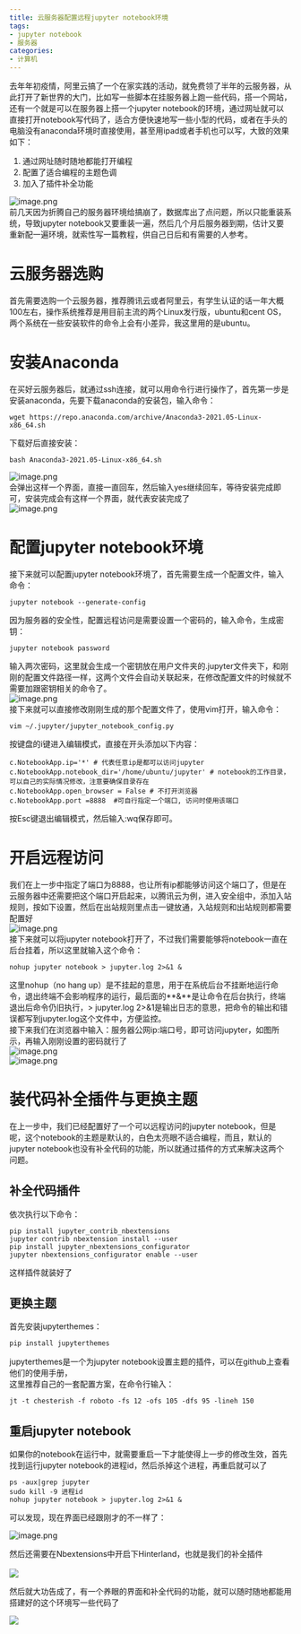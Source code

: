 ```yaml
---
title: 云服务器配置远程jupyter notebook环境
tags:
- jupyter notebook
- 服务器
categories:
- 计算机
---
```


去年年初疫情，阿里云搞了一个在家实践的活动，就免费领了半年的云服务器，从此打开了新世界的大门，比如写一些脚本在挂服务器上跑一些代码，搭一个网站，还有一个就是可以在服务器上搭一个jupyter notebook的环境，通过网址就可以直接打开notebook写代码了，适合方便快速地写一些小型的代码，或者在手头的电脑没有anaconda环境时直接使用，甚至用ipad或者手机也可以写，大致的效果如下：

1. 通过网址随时随地都能打开编程
1. 配置了适合编程的主题色调
1. 加入了插件补全功能

![image.png](https://cdn.nlark.com/yuque/0/2021/png/764062/1624879339187-e21ea69c-5a13-4f9e-9a78-278e3a86edb6.png#height=365&id=dR0gt&)<br />前几天因为折腾自己的服务器环境给搞崩了，数据库出了点问题，所以只能重装系统，导致jupyter notebook又要重装一遍，然后几个月后服务器到期，估计又要重新配一遍环境，就索性写一篇教程，供自己日后和有需要的人参考。


# 云服务器选购
首先需要选购一个云服务器，推荐腾讯云或者阿里云，有学生认证的话一年大概100左右，操作系统推荐是用目前主流的两个Linux发行版，ubuntu和cent OS，两个系统在一些安装软件的命令上会有小差异，我这里用的是ubuntu。


# 安装Anaconda
在买好云服务器后，就通过ssh连接，就可以用命令行进行操作了，首先第一步是安装anaconda，先要下载anaconda的安装包，输入命令：
```shell
wget https://repo.anaconda.com/archive/Anaconda3-2021.05-Linux-x86_64.sh
```
下载好后直接安装：
```shell
bash Anaconda3-2021.05-Linux-x86_64.sh
```
![image.png](https://cdn.nlark.com/yuque/0/2021/png/764062/1624898431857-7b2a0ec6-2970-4c6f-9af3-07dc336f9a3d.png#height=72&id=DlHXa&)<br />会弹出这样一个界面，直接一直回车，然后输入yes继续回车，等待安装完成即可，安装完成会有这样一个界面，就代表安装完成了<br />![image.png](https://cdn.nlark.com/yuque/0/2021/png/764062/1624898994446-2e991619-5f16-4b5f-bd61-3292b2fc53f7.png#height=126&id=P7Dy3)


# 配置jupyter notebook环境
接下来就可以配置jupyter notebook环境了，首先需要生成一个配置文件，输入命令：
```shell
jupyter notebook --generate-config
```
因为服务器的安全性，配置远程访问是需要设置一个密码的，输入命令，生成密钥：
```shell
jupyter notebook password
```
输入两次密码，这里就会生成一个密钥放在用户文件夹的.jupyter文件夹下，和刚刚的配置文件路径一样，这两个文件会自动关联起来，在修改配置文件的时候就不需要加跟密钥相关的命令了。<br />![image.png](https://cdn.nlark.com/yuque/0/2021/png/764062/1624899427258-a0a09979-4f70-4935-9933-d058534df757.png#height=52&id=i9wwI)<br />接下来就可以直接修改刚刚生成的那个配置文件了，使用vim打开，输入命令：
```shell
vim ~/.jupyter/jupyter_notebook_config.py
```
按键盘的i键进入编辑模式，直接在开头添加以下内容：
```shell
c.NotebookApp.ip='*' # 代表任意ip是都可以访问jupyter
c.NotebookApp.notebook_dir='/home/ubuntu/jupyter' # notebook的工作目录，可以自己的实际情况修改，注意要确保目录存在
c.NotebookApp.open_browser = False # 不打开浏览器
c.NotebookApp.port =8888  #可自行指定一个端口, 访问时使用该端口
```
按Esc键退出编辑模式，然后输入:wq保存即可。


# 开启远程访问
我们在上一步中指定了端口为8888，也让所有ip都能够访问这个端口了，但是在云服务器中还需要把这个端口开启起来，以腾讯云为例，进入安全组中，添加入站规则，按如下设置，然后在出站规则里点击一键放通，入站规则和出站规则都需要配置好<br />![image.png](https://cdn.nlark.com/yuque/0/2021/png/764062/1624900683679-df0724ff-dcb9-4091-bf70-b9cb926120f2.png#height=205&id=p7ggP)<br />接下来就可以将jupyter notebook打开了，不过我们需要能够将notebook一直在后台挂着，所以这里就输入这个命令：
```shell
nohup jupyter notebook > jupyter.log 2>&1 &
```
这里nohup（no hang up）是不挂起的意思，用于在系统后台不挂断地运行命令，退出终端不会影响程序的运行，最后面的**&**是让命令在后台执行，终端退出后命令仍旧执行，> jupyter.log 2>&1是输出日志的意思，把命令的输出和错误都写到jupyter.log这个文件中，方便监控。<br />接下来我们在浏览器中输入：服务器公网ip:端口号，即可访问jupyter，如图所示，再输入刚刚设置的密码就行了<br />![image.png](https://cdn.nlark.com/yuque/0/2021/png/764062/1624903214506-5212ba31-e39b-497e-bbb4-200892853bb9.png#height=390&id=y6mOt)<br />![image.png](https://cdn.nlark.com/yuque/0/2021/png/764062/1624903977925-09aa1daf-f1f3-40e2-ad21-8d1f42269d66.png#height=229&id=SPHn7)


# 装代码补全插件与更换主题
在上一步中，我们已经配置好了一个可以远程访问的jupyter notebook，但是呢，这个notebook的主题是默认的，白色太亮眼不适合编程，而且，默认的jupyter notebook也没有补全代码的功能，所以就通过插件的方式来解决这两个问题。



## 补全代码插件
依次执行以下命令：
```shell
pip install jupyter_contrib_nbextensions 
jupyter contrib nbextension install --user
pip install jupyter_nbextensions_configurator
jupyter nbextensions_configurator enable --user
```
这样插件就装好了



## 更换主题
首先安装jupyterthemes：
```python
pip install jupyterthemes
```
jupyterthemes是一个为jupyter notebook设置主题的插件，可以在github上查看他们的使用手册，<br />
这里推荐自己的一套配置方案，在命令行输入：

```shell
jt -t chesterish -f roboto -fs 12 -ofs 105 -dfs 95 -lineh 150
```




## 重启jupyter notebook
如果你的notebook在运行中，就需要重启一下才能使得上一步的修改生效，首先找到运行jupyter notebook的进程id，然后杀掉这个进程，再重启就可以了
```shell
ps -aux|grep jupyter
sudo kill -9 进程id
nohup jupyter notebook > jupyter.log 2>&1 &
```
可以发现，现在界面已经跟刚才的不一样了：<br />

![image.png](https://cdn.nlark.com/yuque/0/2021/png/764062/1624904807402-493d550d-ae8c-4963-82bf-69a99fff310e.png#height=435&id=gz8pT)<br />

然后还需要在Nbextensions中开启下Hinterland，也就是我们的补全插件<br />
<br />![](https://cdn.nlark.com/yuque/0/2021/png/764062/1624384565647-dab6f490-7909-4501-a903-1cab72df72e0.png?x-oss-process=image%2Fresize%2Cw_1404#height=722&id=AIyRA&originHeight=722&originWidth=1404&originalType=binary&ratio=1&status=done&style=none&width=1404)

然后就大功告成了，有一个养眼的界面和补全代码的功能，就可以随时随地都能用搭建好的这个环境写一些代码了

![](https://cdn.nlark.com/yuque/0/2021/png/764062/1624904949851-5191b2d7-4550-423d-b53c-71f609b93a10.png#height=404&id=QiYzW)
